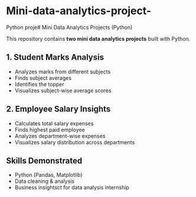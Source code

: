 # Mini-data-analytics-project-
Python proje# Mini Data Analytics Projects (Python)

This repository contains **two mini data analytics projects** built with Python.

## 1. Student Marks Analysis
- Analyzes marks from different subjects
- Finds subject averages
- Identifies the topper
- Visualizes subject-wise average scores

## 2. Employee Salary Insights
- Calculates total salary expenses
- Finds highest paid employee
- Analyzes department-wise expenses
- Visualizes salary distribution across departments

## Skills Demonstrated
- Python (Pandas, Matplotlib)
- Data cleaning & analysis
- Business insightsct for data analysis internship
